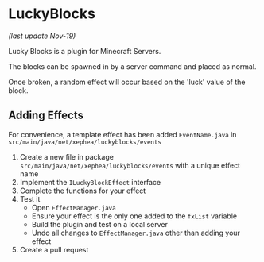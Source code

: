 # LuckyBlocks
_(last update Nov-19)_

Lucky Blocks is a plugin for Minecraft Servers.

The blocks can be spawned in by a server command and placed as normal.

Once broken, a random effect will occur based on the 'luck' value of the block.

## Adding Effects

For convenience, a template effect has been added `EventName.java` in `src/main/java/net/xephea/luckyblocks/events`

1. Create a new file in package `src/main/java/net/xephea/luckyblocks/events` with a unique effect name
2. Implement the `ILuckyBlockEffect` interface
3. Complete the functions for your effect
4. Test it
	- Open `EffectManager.java`
	- Ensure your effect is the only one added to the `fxList` variable
	- Build the plugin and test on a local server
	- Undo all changes to `EffectManager.java` other than adding your effect
5. Create a pull request
